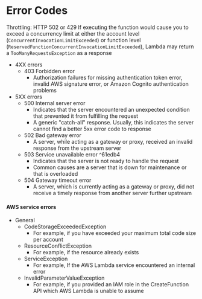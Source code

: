 # Error Codes

Throttling: HTTP 502 or 429
If executing the function would cause you to exceed a concurrency limit at either the account level (`ConcurrentInvocationLimitExceeded`) or function level (`ReservedFunctionConcurrentInvocationLimitExceeded`), Lambda may return a `TooManyRequestsException` as a response

- 4XX errors
	- 403 Forbidden error
		-  Authorization failures for missing authentication token error, invalid AWS signature error, or Amazon Cognito authentication problems
-  5XX errors
	-  500 Internal server error
		-  Indicates that the server encountered an unexpected condition that prevented it from fulfilling the request
		-  A generic "catch-all" response. Usually, this indicates the server cannot find a better 5xx error code to response
	- 502 Bad gateway error
		- A server, while acting as a gateway or proxy, received an invalid response from the upstream server
	- 503 Service unavailable error ^61edb4
		- Indicates that the server is not ready to handle the request
		- Common causes are a server that is down for maintenance or that is overloaded
	- 504 Gateway timeout error
		- A server, which is currently acting as a gateway or proxy, did not receive a timely response from another server further upstream


#### AWS service errors
- General
	- CodeStorageExceededException
		- For example, if you have exceeded your maximum total code size per account
	- ResourceConflictException
		- For example, if the resource already exists
	- ServiceException
		- For example, If the AWS Lambda service encountered an internal error
	- InvalidParameterValueException
		- For example, if you provided an IAM role in the CreateFunction API which AWS Lambda is unable to assume
